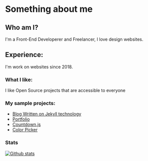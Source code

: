 # Something about me

## Who am I?
 I'm a Front-End Developerer and Freelancer, I love design websites. 

## Experience:
I'm work on websites since 2018.

### What I like:
I like Open Source projects that are accessible to everyone

### My sample projects:

* [Blog Written on Jekyll technology](https://igorkowalczyk.github.io/blog)
* [Portfolio](https://igorkowalczyk.github.io)
* [Countdown.js](https://igorkowalczyk.github.io/countdown.js)
* [Color Picker](https://igorkowalczyk.github.io/color-picker)

### Stats
[![Github stats](https://github-readme-stats.vercel.app/api?username=IgorKowalczyk&show_icons=true)](https://igorkowalczyk.github.io)
